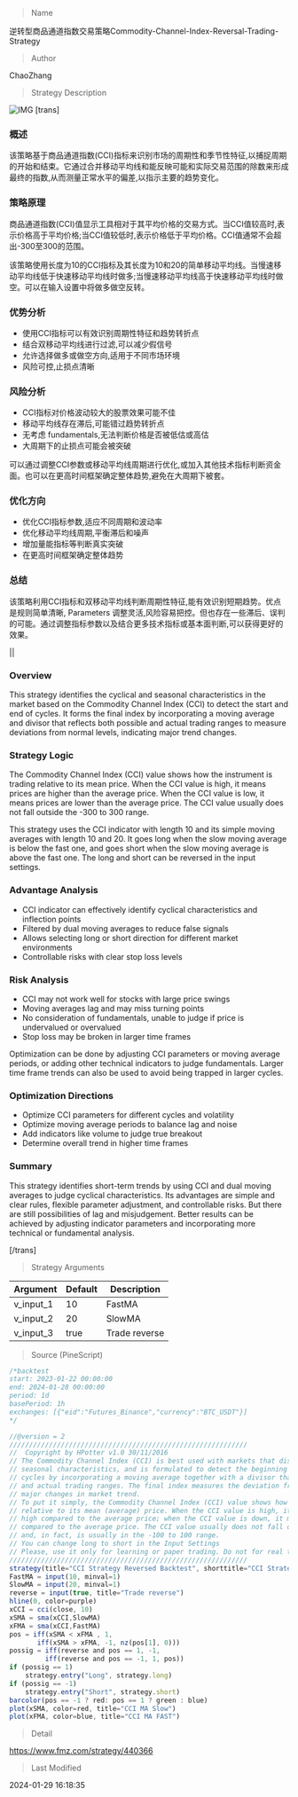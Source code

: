 
> Name

逆转型商品通道指数交易策略Commodity-Channel-Index-Reversal-Trading-Strategy

> Author

ChaoZhang

> Strategy Description

![IMG](https://www.fmz.com/upload/asset/137ef39088b13d6c320.png)
 [trans]
### 概述

该策略基于商品通道指数(CCI)指标来识别市场的周期性和季节性特征,以捕捉周期的开始和结束。它通过合并移动平均线和能反映可能和实际交易范围的除数来形成最终的指数,从而测量正常水平的偏差,以指示主要的趋势变化。

### 策略原理

商品通道指数(CCI)值显示工具相对于其平均价格的交易方式。当CCI值较高时,表示价格高于平均价格;当CCI值较低时,表示价格低于平均价格。CCI值通常不会超出-300至300的范围。

该策略使用长度为10的CCI指标及其长度为10和20的简单移动平均线。当慢速移动平均线低于快速移动平均线时做多;当慢速移动平均线高于快速移动平均线时做空。可以在输入设置中将做多做空反转。

### 优势分析

- 使用CCI指标可以有效识别周期性特征和趋势转折点
- 结合双移动平均线进行过滤,可以减少假信号
- 允许选择做多或做空方向,适用于不同市场环境
- 风险可控,止损点清晰

### 风险分析

- CCI指标对价格波动较大的股票效果可能不佳
- 移动平均线存在滞后,可能错过趋势转折点
- 无考虑 fundamentals,无法判断价格是否被低估或高估
- 大周期下的止损点可能会被突破

可以通过调整CCI参数或移动平均线周期进行优化,或加入其他技术指标判断资金面。也可以在更高时间框架确定整体趋势,避免在大周期下被套。

### 优化方向  

- 优化CCI指标参数,适应不同周期和波动率
- 优化移动平均线周期,平衡滞后和噪声
- 增加量能指标等判断真实突破
- 在更高时间框架确定整体趋势

### 总结

该策略利用CCI指标和双移动平均线判断周期性特征,能有效识别短期趋势。优点是规则简单清晰, Parameters 调整灵活,风险容易把控。但也存在一些滞后、误判的可能。通过调整指标参数以及结合更多技术指标或基本面判断,可以获得更好的效果。

||

### Overview

This strategy identifies the cyclical and seasonal characteristics in the market based on the Commodity Channel Index (CCI) to detect the start and end of cycles. It forms the final index by incorporating a moving average and divisor that reflects both possible and actual trading ranges to measure deviations from normal levels, indicating major trend changes.  

### Strategy Logic

The Commodity Channel Index (CCI) value shows how the instrument is trading relative to its mean price. When the CCI value is high, it means prices are higher than the average price. When the CCI value is low, it means prices are lower than the average price. The CCI value usually does not fall outside the -300 to 300 range.

This strategy uses the CCI indicator with length 10 and its simple moving averages with length 10 and 20. It goes long when the slow moving average is below the fast one, and goes short when the slow moving average is above the fast one. The long and short can be reversed in the input settings.

### Advantage Analysis 

- CCI indicator can effectively identify cyclical characteristics and inflection points
- Filtered by dual moving averages to reduce false signals  
- Allows selecting long or short direction for different market environments
- Controllable risks with clear stop loss levels

### Risk Analysis

- CCI may not work well for stocks with large price swings
- Moving averages lag and may miss turning points 
- No consideration of fundamentals, unable to judge if price is undervalued or overvalued
- Stop loss may be broken in larger time frames  

Optimization can be done by adjusting CCI parameters or moving average periods, or adding other technical indicators to judge fundamentals. Larger time frame trends can also be used to avoid being trapped in larger cycles.  

### Optimization Directions

- Optimize CCI parameters for different cycles and volatility
- Optimize moving average periods to balance lag and noise
- Add indicators like volume to judge true breakout
- Determine overall trend in higher time frames

### Summary

This strategy identifies short-term trends by using CCI and dual moving averages to judge cyclical characteristics. Its advantages are simple and clear rules, flexible parameter adjustment, and controllable risks. But there are still possibilities of lag and misjudgement. Better results can be achieved by adjusting indicator parameters and incorporating more technical or fundamental analysis.

[/trans]

> Strategy Arguments



|Argument|Default|Description|
|----|----|----|
|v_input_1|10|FastMA|
|v_input_2|20|SlowMA|
|v_input_3|true|Trade reverse|


> Source (PineScript)

``` javascript
/*backtest
start: 2023-01-22 00:00:00
end: 2024-01-28 00:00:00
period: 1d
basePeriod: 1h
exchanges: [{"eid":"Futures_Binance","currency":"BTC_USDT"}]
*/

//@version = 2
////////////////////////////////////////////////////////////
//  Copyright by HPotter v1.0 30/11/2016
// The Commodity Channel Index (CCI) is best used with markets that display cyclical or 
// seasonal characteristics, and is formulated to detect the beginning and ending of these 
// cycles by incorporating a moving average together with a divisor that reflects both possible 
// and actual trading ranges. The final index measures the deviation from normal, which indicates 
// major changes in market trend.
// To put it simply, the Commodity Channel Index (CCI) value shows how the instrument is trading 
// relative to its mean (average) price. When the CCI value is high, it means that the prices are 
// high compared to the average price; when the CCI value is down, it means that the prices are low 
// compared to the average price. The CCI value usually does not fall outside the -300 to 300 range 
// and, in fact, is usually in the -100 to 100 range.
// You can change long to short in the Input Settings
// Please, use it only for learning or paper trading. Do not for real trading.
////////////////////////////////////////////////////////////
strategy(title="CCI Strategy Reversed Backtest", shorttitle="CCI Strategy")
FastMA = input(10, minval=1)
SlowMA = input(20, minval=1)
reverse = input(true, title="Trade reverse")
hline(0, color=purple)
xCCI = cci(close, 10)
xSMA = sma(xCCI,SlowMA)
xFMA = sma(xCCI,FastMA)
pos = iff(xSMA < xFMA , 1,
	   iff(xSMA > xFMA, -1, nz(pos[1], 0))) 
possig = iff(reverse and pos == 1, -1,
         iff(reverse and pos == -1, 1, pos))	   
if (possig == 1) 
    strategy.entry("Long", strategy.long)
if (possig == -1)
    strategy.entry("Short", strategy.short)	   	    
barcolor(pos == -1 ? red: pos == 1 ? green : blue)
plot(xSMA, color=red, title="CCI MA Slow")
plot(xFMA, color=blue, title="CCI MA FAST")

```

> Detail

https://www.fmz.com/strategy/440366

> Last Modified

2024-01-29 16:18:35

